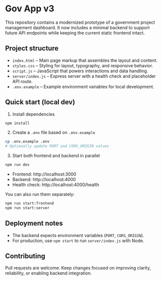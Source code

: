 # Gov App v3

This repository contains a modernized prototype of a government project management dashboard. It now includes a minimal backend to support future API endpoints while keeping the current static frontend intact.

## Project structure

- `index.html` – Main page markup that assembles the layout and content.
- `styles.css` – Styling for layout, typography, and responsive behavior.
- `script.js` – JavaScript that powers interactions and data handling.
- `server/index.js` – Express server with a health check and placeholder API route.
- `.env.example` – Example environment variables for local development.

## Quick start (local dev)

1. Install dependencies

```bash
npm install
```

2. Create a `.env` file based on `.env.example`

```bash
cp .env.example .env
# Optionally update PORT and CORS_ORIGIN values
```

3. Start both frontend and backend in parallel

```bash
npm run dev
```

- Frontend: http://localhost:3000
- Backend: http://localhost:4000
- Health check: http://localhost:4000/health

You can also run them separately:

```bash
npm run start:frontend
npm run start:server
```

## Deployment notes

- The backend expects environment variables (`PORT`, `CORS_ORIGIN`).
- For production, use `npm start` to run `server/index.js` with Node.

## Contributing

Pull requests are welcome. Keep changes focused on improving clarity, reliability, or enabling backend integration.
